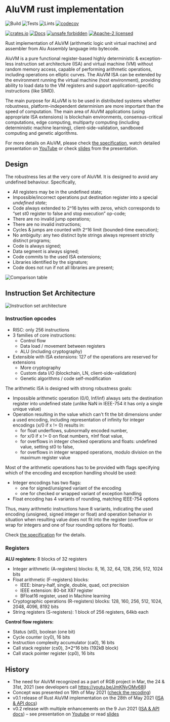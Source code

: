 # AluVM rust implementation

![Build](https://github.com/AluVM/rust-aluvm/workflows/Build/badge.svg)
![Tests](https://github.com/AluVM/rust-aluvm/workflows/Tests/badge.svg)
![Lints](https://github.com/AluVM/rust-aluvm/workflows/Lints/badge.svg)
[![codecov](https://codecov.io/gh/AluVM/rust-aluvm/branch/master/graph/badge.svg)](https://codecov.io/gh/AluVM/rust-aluvm)

[![crates.io](https://img.shields.io/crates/v/aluvm)](https://crates.io/crates/aluvm)
[![Docs](https://docs.rs/aluvm/badge.svg)](https://docs.rs/aluvm)
[![unsafe forbidden](https://img.shields.io/badge/unsafe-forbidden-success.svg)](https://github.com/rust-secure-code/safety-dance/)
[![Apache-2 licensed](https://img.shields.io/crates/l/aluvm)](./LICENSE)

Rust implementation of AluVM (arithmetic logic unit virtual machine) and
assembler from Alu Assembly language into bytecode.

AluVM is a pure functional register-based highly deterministic &
exception-less instruction set architecture (ISA) and virtual
machine (VM) without random memory access, capable of performing arithmetic
operations, including operations on elliptic curves. The AluVM ISA can be
extended by the environment running the virtual machine (host environment),
providing ability to load data to the VM registers and support
application-specific instructions (like SIMD).

The main purpose for ALuVM is to be used in distributed systems whether
robustness, platform-independent determinism are more important than the
speed of computation. The main area of AluVM applications (using appropriate
ISA extensions) is blockchain environments, consensus-critical computations,
edge computing, multiparty computing (including deterministic machine learning),
client-side-validation, sandboxed computing and genetic algorithms.

For more details on AluVM, please check [the specification][AluVM], watch
detailed presentation on [YouTube] or check [slides] from the presentation.

## Design

The robustness lies at the very core of AluVM. It is designed to avoid any
undefined behaviour. Specifically,

* All registers may be in the undefined state;
* Impossible/incorrect operations put destination register into a special
  *undefined state*;
* Code always extended to 2^16 bytes with zeros, which corresponds to
  “set st0 register to false and stop execution” op-code;
* There are no invalid jump operations;
* There are no invalid instructions;
* Cycles & jumps are counted with 2^16 limit (bounded-time execution);
* No ambiguity: any two distinct byte strings always represent strictly
  distinct programs;
* Code is always signed;
* Data segment is always signed;
* Code commits to the used ISA extensions;
* Libraries identified by the signature;
* Code does not run if not all libraries are present;

![Comparison table](doc/comparison.png)

## Instruction Set Architecture

![Instruction set architecture](doc/isa.png)

### Instruction opcodes

- RISC: only 256 instructions
- 3 families of core instructions:
    * Control flow
    * Data load / movement between registers
    * ALU (including cryptography)
- Extensible with ISA extensions: 127 of the operations are reserved for
  extensions
    * More cryptography
    * Custom data I/O (blockchain, LN, client-side-validation)
    * Genetic algorithms / code self-modification

The arithmetic ISA is designed with strong robustness goals:

- Impossible arithmetic operation (0/0, Inf/inf) always sets the destination
  register into undefined state (unlike NaN in IEEE-754 it has only a single
  unique value)
- Operation resulting in the value which can't fit the bit dimensions under a
  used encoding, including representation of infinity for integer encodings
  (x/0 if x != 0) results in:
    * for float underflows, subnormally encoded number,
    * for x/0 if x != 0 on float numbers, ±Inf float value,
    * for overflows in integer checked operations and floats: undefined value,
      setting st0 to false,
    * for overflows in integer wrapped operations, modulo division on the maximum
      register value

Most of the arithmetic operations has to be provided with flags specifying
which of the encoding and exception handling should be used:

* Integer encodings has two flags:
    - one for signed/unsigned variant of the encoding
    - one for checked or wrapped variant of exception handling
* Float encoding has 4 variants of rounding, matching IEEE-754 options

Thus, many arithmetic instructions have 8 variants, indicating the used
encoding (unsigned, signed integer or float) and operation behavior in
situation when resulting value does not fit into the register (overflow or
wrap for integers and one of four rounding options for floats).

Check [the specification][AluVM] for the details.

### Registers

**ALU registers:** 8 blocks of 32 registers

- Integer arithmetic (A-registers) blocks: 8, 16, 32, 64, 128, 256, 512,
  1024 bits
- Float arithmetic (F-registers) blocks:
    * IEEE: binary-half, single, double, quad, oct precision
    * IEEE extension: 80-bit X87 register
    * BFloat16 register, used in Machine learning
- Cryptographic operations (R-registers) blocks: 128, 160, 256, 512, 1024,
  2048, 4096, 8192 bits
- String registers (S-registers): 1 block of 256 registers, 64kb each

**Control flow registers:**

- Status (st0), boolean (one bit)
- Cycle counter (cy0), 16 bits
- Instruction complexity accumulator (ca0), 16 bits
- Call stack register (cs0), 3*2^16 bits (192kB block)
- Call stack pointer register (cp0), 16 bits

## History

- The need for AluVM recognized as a part of RGB project in
  Mar, the 24 & 31st, 2021 (see developers call <https://youtu.be/JmKNyOMv68I>)
- Concept was presented on 19th of May 2021
  ([check the recoding](https://youtu.be/Mma0oyiVbSE))
- v0.1 release of Rust AluVM implementation on the 28th of May 2021
  ([ISA & API docs](https://docs.rs/aluvm/0.1.0/alure/))
- v0.2 release with multiple enhancements on the 9 Jun 2021
  ([ISA & API docs](https://docs.rs/aluvm/0.2.1/aluvm/)) – see presentation
  on [Youtube] or read [slides]

[AluVM]: https://github.com/AluVM/aluvm-spec

[YouTube]: https://www.youtube.com/watch?v=brfWta7XXFQ

[slides]: https://github.com/LNP-BP/presentations/blob/master/Presentation%20slides/AluVM.pdf
